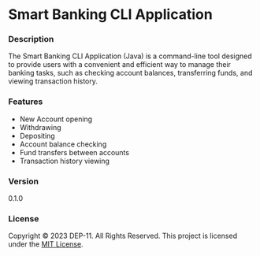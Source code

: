 # Smart Banking CLI Application

### Description
The Smart Banking CLI Application (Java) is a command-line tool designed to provide users with a convenient and efficient way to manage their banking tasks, such as checking account balances, transferring funds, and viewing transaction history.

### Features
* New Account opening
* Withdrawing
* Depositing
* Account balance checking
* Fund transfers between accounts
* Transaction history viewing

### Version
0.1.0

### License
Copyright &copy; 2023 DEP-11. All Rights Reserved.
This project is licensed under the [MIT License](License.txt).
